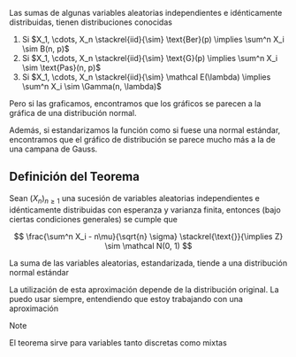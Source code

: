 Las sumas de algunas variables aleatorias independientes e idénticamente distribuidas, tienen distribuciones conocidas

1. Si $X_1, \cdots, X_n \stackrel{iid}{\sim} \text{Ber}(p) \implies \sum^n X_i \sim B(n, p)$
2. Si $X_1, \cdots, X_n \stackrel{iid}{\sim} \text{G}(p) \implies \sum^n X_i \sim \text{Pas}(n, p)$
3. Si $X_1, \cdots, X_n \stackrel{iid}{\sim} \mathcal E(\lambda) \implies \sum^n X_i \sim \Gamma(n, \lambda)$

Pero si las graficamos, encontramos que los gráficos se parecen a la gráfica de una distribución normal.

Además, si estandarizamos la función como si fuese una normal estándar, encontramos que el gráfico de distribución se parece mucho más a la de una campana de Gauss.

## Definición del Teorema

Sean $(X_n)_{n \geq 1}$ una sucesión de variables aleatorias independientes e idénticamente distribuidas con esperanza y varianza finita, entonces (bajo ciertas condiciones generales) se cumple que

$$
\frac{\sum^n X_i - n\mu}{\sqrt{n} \sigma} \stackrel{\text{}}{\implies Z} \sim \mathcal N(0, 1)
$$

La suma de las variables aleatorias, estandarizada, tiende a una distribución normal estándar

La utilización de esta aproximación depende de la distribución original. La puedo usar siempre, entendiendo que estoy trabajando con una aproximación

> [!note]
> El teorema sirve para variables tanto discretas como mixtas
